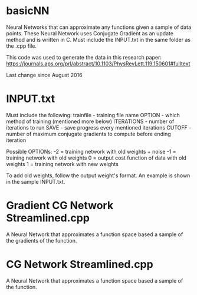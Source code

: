 # basicNN
Neural Networks that can approximate any functions given a sample of data points. These Neural Network uses Conjugate Gradient as an update method and is written in C. Must include the INPUT.txt in the same folder as the .cpp file.

This code was used to generate the data in this research paper:
https://journals.aps.org/prl/abstract/10.1103/PhysRevLett.119.150601#fulltext

Last change since August 2016

# INPUT.txt
Must include the following:
trainfile - training file name
OPTION - which method of training (mentioned more below)
ITERATIONS - number of iterations to run
SAVE - save progress every mentioned iterations
CUTOFF - number of maximum conjugate gradients to compute before ending iteration

Possible OPTIONs:
-2 = training network with old weights + noise
-1 = training network with old weights
 0 = output cost function of data with old weights
 1 = training network with new weights

To add old weights, follow the output weight's format. An example is shown in the sample INPUT.txt.

# Gradient CG Network Streamlined.cpp
A Neural Network that approximates a function space based a sample of the gradients of the function.

# CG Network Streamlined.cpp
A Neural Network that approximates a function space based a sample of the function.
